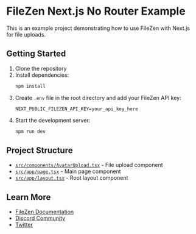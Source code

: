# FileZen Next.js No Router Example

This is an example project demonstrating how to use FileZen with Next.js for file uploads.

## Getting Started

1. Clone the repository
2. Install dependencies:
   ```bash
   npm install
   ```
3. Create `.env` file in the root directory and add your FileZen API key:
   ```
   NEXT_PUBLIC_FILEZEN_API_KEY=your_api_key_here
   ```
4. Start the development server:
   ```bash
   npm run dev
   ```

## Project Structure

- [`src/components/AvatarUpload.tsx`](./src/components/AvatarUpload.tsx) - File upload component
- [`src/app/page.tsx`](./src/app/page.tsx) - Main page component
- [`src/app/layout.tsx`](./src/app/layout.tsx) - Root layout component

## Learn More

- [FileZen Documentation](https://docs.filezen.dev)
- [Discord Community](https://discord.gg/temp-link)
- [Twitter](https://twitter.com/temp-link)
